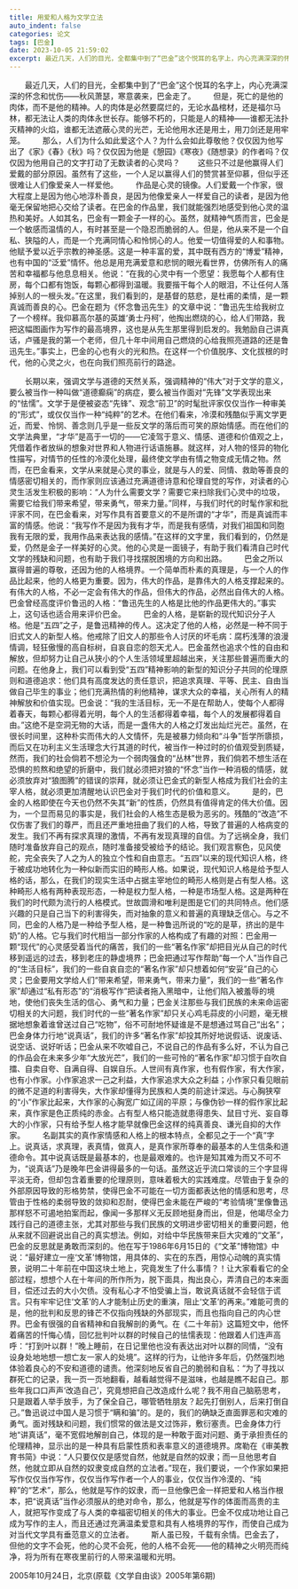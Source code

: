 ```yaml
---
title: 用爱和人格为文学立法
auto_indent: false
categories: 论文
tags: [巴金]
date: 2023-10-05 21:59:02
excerpt: 最近几天，人们的目光，全都集中到了“巴金”这个悦耳的名字上，内心充满深深的怀念和忧伤——秋风萧瑟，寒意袭来，巴金走了。
---
```

　　最近几天，人们的目光，全都集中到了“巴金”这个悦耳的名字上，内心充满深深的怀念和忧伤——秋风萧瑟，寒意袭来，巴金走了。
　　但是，死亡的是他的肉体，而不是他的精神。人的肉体是必然要腐烂的，无论水晶棺材，还是福尔马林，都无法让人类的肉体永世长存。能够不朽的，只能是人的精神——谁都无法扑灭精神的火焰，谁都无法遮蔽心灵的光芒，无论他用水还是用土，用刀剑还是用牢笼。
　　那么，人们为什么如此爱这个人？为什么会如此尊敬他？仅仅因为他写出了《家》《春》《秋》吗？仅仅因为他是《憩园》《寒夜》《随想录》的作者吗？仅仅因为他用自己的文字打动了无数读者的心灵吗？
　　这些只不过是他赢得人们爱戴的部分原因。虽然有了这些，一个人足以赢得人们的赞赏甚至仰慕，但似乎还很难让人们像爱亲人一样爱他。
　　作品是心灵的镜像。人们爱戴一个作家，很大程度上是因为他心地淳朴善良，是因为他像爱亲人一样爱自己的读者，是因为他毫无保留地把心交给了读者。在巴金的作品里，我们就能强烈地感受到他心灵的温热和美好。人如其名，巴金有一颗金子一样的心。虽然，就精神气质而言，巴金是一个敏感而温情的人，有时甚至是一个隐忍而脆弱的人。但是，他从来不是一个自私、狭隘的人，而是一个充满同情心和怜悯心的人。他爱一切值得爱的人和事物。他赋予爱以近乎宗教的神圣感。这是一种丰富的爱，其中既有西方的“博爱”精神，也有中国的“泛爱”情怀。他总是用充满爱意和悲悯的眼光看世界，仿佛所有人的痛苦和幸福都与他息息相关。他说：“在我的心灵中有一个愿望：我愿每个人都有住房，每个口都有饱饭，每颗心都得到温暖。我要揩干每个人的眼泪，不让任何人落掉别人的一根头发。”在这里，我们看到的，是基督的慈悲，是杜甫的柔情，是一颗真诚而善良的心。巴金在题为《怀念鲁迅先生》的文章中说：“鲁迅先生给我树立了一个榜样。我仰慕高尔基的英雄‘勇士丹柯’，他掏出燃烧的心，给人们带路，我把这幅图画作为写作的最高境界，这也是从先生那里得到启发的。我勉励自己讲真话，卢骚是我的第一个老师，但几十年中间用自己燃烧的心给我照亮道路的还是鲁迅先生。”事实上，巴金的心也有火的光和热。在这样一个价值脱序、文化拔根的时代，他的心灵之火，也在向我们照亮前行的路途。 　　

　　长期以来，强调文学与道德的天然关系，强调精神的“伟大”对于文学的意义，要么被当作一种叫做“道德癫痫”的病症，要么被当作面对“先锋”文学表现出来的“怯懦”。文学于是便被姿态“先锋”、观念“前卫”的时髦批评家仅仅当作一种审美的“形式”，或仅仅当作一种“纯粹”的艺术。在他们看来，冷漠和残酷似乎离文学更近，而爱、怜悯、善念则几乎是一些反文学的落后而可笑的原始情感。而在他们的文学法典里，“才华”是高于一切的——它凌驾于意义、情感、道德和价值观之上，凭借着作者放纵的想象对世界和人物进行话语施暴。就这样，对人物的怪异的物化性描写，对情节的任性的冷漠化处理，最终使文学由有情之物变成无情之物。然而，在巴金看来，文学从来就是心灵的事业，就是与人的爱、同情、救助等善良的情感密切相关的，而作家则应该通过充满道德诗意和伦理自觉的写作，对读者的心灵生活发生积极的影响：“人为什么需要文学？需要它来扫除我们心灵中的垃圾，需要它给我们带来希望，带来勇气，带来力量。”同样，与我们时代的时髦作家和批评家不同，在巴金看来，对写作具有首要意义的不是所谓的“才华”，而是真诚而丰富的情感。他说：“我写作不是因为我有才华，而是我有感情，对我们祖国和同胞我有无限的爱，我用作品来表达我的感情。”在这样的文字里，我们看到的，仍然是爱，仍然是金子一样美好的心灵。他的心灵是一面镜子，有助于我们看清自己时代文学的残缺和问题，也有助于我们寻找摆脱困境的方向和出路。
　　巴金之所以赢得普遍的尊敬，还因为他的人格境界。一个简单而朴素的真理是，与一个人的作品比起来，他的人格更为重要。因为，伟大的作品，是靠伟大的人格支撑起来的。有伟大的人格，不必一定会有伟大的作品，但伟大的作品，必然出自伟大的人格。巴金曾经高度评价鲁迅的人格：“鲁迅先生的人格是比他的作品更伟大的。”事实上，这句话也适合用来评价巴金。
　　巴金的人格，是崭新的现代知识分子人格。他是“五四”之子，是鲁迅精神的传人。这决定了他的人格，必然是一种不同于旧式文人的新型人格。他戒除了旧文人的那些令人讨厌的坏毛病：腐朽浅薄的浪漫情调，轻狂傲慢的高自标树，自哀自恋的怨天尤人。巴金虽然也追求个性的自由和解放，但却努力让自己从狭小的个人生活领域里超越出来，关注那些普遍而重大的问题。在他身上，我们可以看到受“五四”精神影响的新型的知识分子共同的伦理原则和道德追求：他们具有高度发达的责任意识，把追求真理、平等、民主、自由当做自己毕生的事业；他们充满热情的利他精神，谋求大众的幸福，关心所有人的精神解放和价值实现。巴金说：“我的生活目标，无一不是在帮助人，使每个人都得着春天，每颗心都得着光明，每个人的生活都得着幸福，每个人的发展都得着自由。”这绝不是空洞无物的大话，而是一盏伟大的人格之灯发出灿烂光芒。虽然，在很长时间里，这种朴实而伟大的人文情怀，先是被暴力倾向和“斗争”哲学所隳损，而后又在功利主义生活理念大行其道的时代，被当作一种过时的价值观受到质疑，然而，我们的社会倘若不想沦为一个弱肉强食的“丛林”世界，我们倘若不想生活在恐惧的煎熬和绝望的折磨中，我们就必须把对狼的“怀念”当作一种消极的情感，就必须放弃对“狼图腾”的错误的崇拜，就必须让巴金式的新型人格成为我们社会的主宰人格，就必须更加清醒地认识巴金对于我们时代的价值和意义。
　　是的，巴金的人格即使在今天也仍然不失其“新”的性质，仍然具有值得肯定的伟大价值。因为，一个显而易见的事实是，我们社会的人格生态是极为恶劣的。残酷的“改造”不仅伤害了我们的尊严，而且还严重地扭曲了我们的人格，导致了普遍的人格病变的发生。我们不再有探求真理的激情，不再有发现真理的自信。为了远祸全身，我们随时准备放弃自己的观点，随时准备接受被给予的结论。我们观言察色，见风使舵，完全丧失了人之为人的独立个性和自由意志。“五四”以来的现代知识人格，终于被成功地转化为一种似新而实旧的畸形人格。如果说，现代知识人格是给予型人格的话，那么，在我们的现实生活中占据主宰地位的畸形人格则是占有型人格。这种畸形人格有两种表现形态，一种是权力型人格，一种是市场型人格。这是两种在我们的时代颇为流行的人格模式。世故圆滑和唯利是图是它们的共同特点。他们感兴趣的只是自己当下的利害得失，而对抽象的意义和普遍的真理缺乏信心。与之不同，巴金的人格乃是一种给予型人格，是一种鲁迅所说的“吃的是草，挤出的是牛奶”的人格。它与我们时代相当一部分作家的人格构成了有趣的对照：巴金用一颗“现代”的心灵感受着当代的痛苦，我们的一些“著名作家”却把目光从自己的时代移到遥远的过去，移到老庄的静虚境界；巴金把通过写作帮助“每一个人”当作自己的“生活目标”，我们的一些自哀自恋的“著名作家”却只想着如何“安妥”自己的心灵；巴金要用文学给人们“带来希望，带来勇气，带来力量”，我们的一些“著名作家”却通过“私有形态”的“消极写作”把读者拖入黑暗中，让他们陷入被羞辱的境地，使他们丧失生活的信心、勇气和力量；巴金关注那些与我们民族的未来命运密切相关的大问题，我们时代的一些“著名作家”却只关心鸡毛蒜皮的小问题，毫无根据地想象着谁曾送过自己“吃物”，俗不可耐地怀疑谁是不是想通过骂自己“出名”；巴金身体力行地“说真话”，我们的许多“著名作家”却投其所好地说假话、说废话、说空话、说好听话；巴金从来不吹嘘自己，不说自己的作品有多么好，不认为自己的作品会在未来多少年“大放光芒”，我们的一些可怜的“著名作家”却习惯于自吹自擂、自卖自夸、自满自得、自娱自乐。人世间有真作家，也有假作家，有大作家，也有小作家。小作家追求一己之利益，大作家追求大众之利益；小作家只看见眼前的微不足道的利害得失，大作家却懂得为民族和人类的前途计深远。与心胸狭窄的“小”作家比起来，大作家的心胸宽广如辽阔的平原；与像伪钞一样的假作家比起来，真作家是色正质纯的赤金。占有型人格只能造就患得患失、鼠目寸光、妄自尊大的小作家，只有给予型人格才能早就像巴金这样的纯真善良、谦光自抑的大作家。
　　名副其实的真作家情感和人格上的根本特点，全都见之于一个“真”字上。说真话，求真理，表真情，做真人，是真作家所尊奉的最基本的人生信条和道德命令。其中说真话既是最基本的，也是最艰难的。也许是知其难为而又不可不为，“说真话”乃是晚年巴金讲得最多的一句话。虽然这近乎流口常谈的三个字显得平淡无奇，但却包含着重要的伦理原则，意味着极大的实践难度。尽管由于复杂的外部原因导致的形格势禁，使得巴金不可能在一切方面都表达他的情感和思考，尽管由于性格的柔弱导致的敛抑和忍耐，使得巴金未能在严峻的“考验情境”里像鲁迅那样怒不可遏地拍案而起，像闻一多那样义无反顾地挺身而出，但是，他竭尽全力践行自己的道德主张，尤其对那些与我们民族的文明进步密切相关的重要问题，他从来就不回避说出自己的真实想法。例如，对给中华民族带来巨大灾难的“文革”，巴金的反思就是勇敢而深刻的。他在写于1986年6月15日的《“文革”博物馆》中说：“最好建立一座‘文革’博物馆，用具体的、实在的东西，用惊心动魄的真实情景，说明二十年前在中国这块土地上，究竟发生了什么事情？！让大家看看它的全部过程，想想个人在十年间的所作所为，脱下面具，掏出良心，弄清自己的本来面目，偿还过去的大小欠债。没有私心才不怕受骗上当，敢说真话就不会轻信于谎言。只有牢牢记住‘文革’的人才能制止历史的重演，阻止‘文革’的再来。”难能可贵的是，他的批判和反思的锋芒不仅指向残缺的外部现实，而且也指向自己的内心世界。巴金有很强的自省精神和自我解剖的勇气。在《二十年前》这篇短文中，他怀着痛苦的忏悔心情，回忆批判叶以群的时候自己的怯懦表现：他跟着人们连声高呼：“打到叶以群！”晚上睡前，在日记里他也没有表达出对叶以群的同情，“没有设身处地地想一想亡友一家人的处境”。这样的行为，让他许多年后，仍然强烈地体验着良心的不安和道德的谴责。他深刻地反省自己的脆弱和自私：“为了寻找以群死亡的记录，我一页一页地翻看，越看越觉得不是滋味，也越是瞧不起自己。那些年我口口声声‘改造自己’，究竟想把自己改造成什么呢？我不用自己脑筋思考，只是跟着人举手放手，为了保全自己，哪管牺牲朋友？起先打倒别人，后来打倒自己。”鲁迅说过中国人是习惯于“瞒和骗”的。是的，我们的确缺乏直面罪恶和灾难的勇气。面对残缺和问题，我们惯常的做法是文过饰非，敷衍塞责。巴金身体力行地“讲真话”，毫不宽假地解剖自己，体现的是一种敢于面对问题、勇于承担责任的伦理精神，显示出的是一种具有启蒙性质和表率意义的道德境界。席勒在《审美教育书简》中说：“人只要仅仅是感觉自然，他就是自然的奴隶；而一旦他思考自然，他就立即从自然的奴隶变成自然的立法者。”现在，我们要说，一个作家如果把写作仅仅当作写作，仅仅当作写作者一个人的事业，仅仅当作冷漠的、“纯粹”的“艺术”，那么，他就是写作的奴隶，而一旦他像巴金一样把爱和人格当作根本，把“说真话”当作必须服从的绝对命令，那么，他就是写作的体面而高贵的主人，就把写作变成了与人类的幸福密切相关的伟大的事业。巴金不仅成功地让自己成为写作的主人，而且还通过充满温柔爱意和具有人格境界的写作，而使自己成为对当代文学具有垂范意义的立法者。
　　斯人虽已殁，千载有余情。巴金去了，但他的文字不会死，他的心灵不会死，他的人格不会死——他的精神之火明亮而纯净，将为所有在寒夜里前行的人带来温暖和光明。

2005年10月24日，北京(原载《文学自由谈》2005年第6期)
